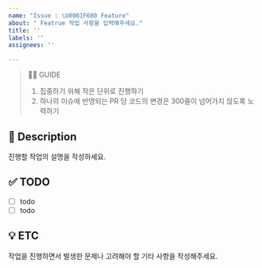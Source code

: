 ```yaml
---
name: "Issue : \U0001F680 Feature"
about: " Featrue 작업 사항을 입력해주세요."
title: ''
labels: ''
assignees: ''

---
```


> 💁‍♂️ GUIDE
>
> 1. 집중하기 위해 작은 단위로 진행하기
> 2. 하나의 이슈에 반영되는 PR 당 코드의 변경은 300줄이 넘어가지 않도록 노력하기

## 📝 Description

진행할 작업의 설명을 작성하세요.

## ✅ TODO

- [ ] todo
- [ ] todo

## 💡 ETC

작업을 진행하면서 발생한 문제나 고려해야 할 기타 사항을 작성해주세요.
